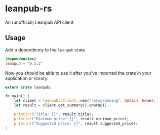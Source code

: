 # leanpub-rs

An (unofficial) Leanpub API client. 

## Usage

Add a dependency to the `leanpub` crate.

```toml
[dependencies]
leanpub = "0.1.2"
```

Now you should be able to use it after you've imported
the crate in your application or library.

```rust
extern crate leanpub;

fn main() {
    let client = leanpub::Client::new("rprogramming", Option::None);
    let result = client.get_summary().unwrap();

    println!("Title: {}", result.title);
    println!("Minimum price: {}", result.minimum_price);
    println!("Suggested price: {}", result.suggested_price);
}
```

